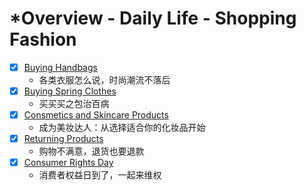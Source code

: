 # *Overview - Daily Life - Shopping Fashion

- [x] [Buying Handbags](./buying-handbags.md)
    * 各类衣服怎么说，时尚潮流不落后
- [x] [Buying Spring Clothes](./buying-spring-clothes.md)
    * 买买买之包治百病
- [x] [Consmetics and Skincare Products](./cosmetics-and-skincare-products.md)
    * 成为美妆达人：从选择适合你的化妆品开始
- [x] [Returning Products](./returning-products.md)
    * 购物不满意，退货也要退款
- [x] [Consumer Rights Day](./consumer-rights-day.md)
    * 消费者权益日到了，一起来维权
